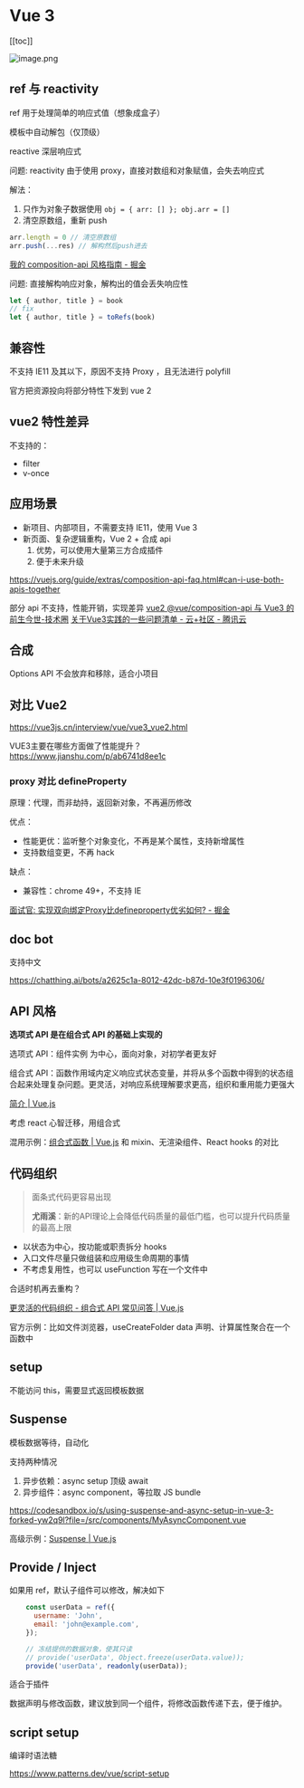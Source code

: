 # Vue 3
[[toc]]

![image.png](https://img.oaker.bid/?url=http://tvax1.sinaimg.cn/mw1024/4e5d3ea7ly1hhzulm48rwj235s1xuqv5.jpg)

## ref 与 reactivity

ref 用于处理简单的响应式值（想象成盒子）

模板中自动解包（仅顶级）

reactive 深层响应式

问题: reactivity 由于使用 proxy，直接对数组和对象赋值，会失去响应式

解法：
1. 只作为对象子数据使用 `obj = { arr: [] }; obj.arr = []`
2. 清空原数组，重新 push
```js
arr.length = 0 // 清空原数组
arr.push(...res) // 解构然后push进去
```

[我的 composition-api 风格指南 - 掘金](https://juejin.cn/post/7044154218977951758)

问题: 直接解构响应对象，解构出的值会丢失响应性
```js
let { author, title } = book
// fix
let { author, title } = toRefs(book)
```

## 兼容性

不支持 IE11 及其以下，原因不支持 Proxy ，且无法进行 polyfill

官方把资源投向将部分特性下发到 vue 2

## vue2 特性差异

不支持的：
- filter
- v-once

## 应用场景

- 新项目、内部项目，不需要支持 IE11，使用 Vue 3
- 新页面、复杂逻辑重构，Vue 2 + 合成 api
    1. 优势，可以使用大量第三方合成插件
    2. 便于未来升级

https://vuejs.org/guide/extras/composition-api-faq.html#can-i-use-both-apis-together

部分 api 不支持，性能开销，实现差异
[vue2 @vue/composition-api 与 Vue3 的前生今世-技术圈](https://jishuin.proginn.com/p/763bfbd68836)
[关于Vue3实践的一些问题清单 - 云+社区 - 腾讯云](https://cloud.tencent.com/developer/article/1893083)

## 合成

Options API 不会放弃和移除，适合小项目

## 对比 Vue2

https://vue3js.cn/interview/vue/vue3_vue2.html

VUE3主要在哪些方面做了性能提升？https://www.jianshu.com/p/ab6741d8ee1c


### proxy 对比 defineProperty

原理：代理，而非劫持，返回新对象，不再遍历修改

优点：
- 性能更优：监听整个对象变化，不再是某个属性，支持新增属性
- 支持数组变更，不再 hack

缺点：
- 兼容性：chrome 49+，不支持 IE

[面试官: 实现双向绑定Proxy比defineproperty优劣如何? - 掘金](https://juejin.im/post/6844903601416978439)


## doc bot

支持中文

https://chatthing.ai/bots/a2625c1a-8012-42dc-b87d-10e3f0196306/

## API 风格

**选项式 API 是在组合式 API 的基础上实现的**

选项式 API：组件实例 为中心，面向对象，对初学者更友好

组合式 API：函数作用域内定义响应式状态变量，并将从多个函数中得到的状态组合起来处理复杂问题。更灵活，对响应系统理解要求更高，组织和重用能力更强大

[简介 | Vue.js](https://cn.vuejs.org/guide/introduction.html#api-styles)

考虑 react 心智迁移，用组合式

混用示例：[组合式函数 | Vue.js](https://cn.vuejs.org/guide/reusability/composables.html#using-composables-in-options-api)
和 mixin、无渲染组件、React hooks 的对比

## 代码组织

> 面条式代码更容易出现
> 
> **尤雨溪**：新的API理论上会降低代码质量的最低门槛，也可以提升代码质量的最高上限

- 以状态为中心，按功能或职责拆分 hooks
- 入口文件尽量只做组装和应用级生命周期的事情
- 不考虑复用性，也可以 useFunction 写在一个文件中

合适时机再去重构？


[更灵活的代码组织 - 组合式 API 常见问答 | Vue.js](https://cn.vuejs.org/guide/extras/composition-api-faq.html#more-flexible-code-organization)

官方示例：比如文件浏览器，useCreateFolder  data 声明、计算属性聚合在一个函数中

## setup

不能访问 this，需要显式返回模板数据

## Suspense

模板数据等待，自动化

支持两种情况
1. 异步依赖：async setup 顶级 await
2. 异步组件：async component，等拉取 JS bundle

https://codesandbox.io/s/using-suspense-and-async-setup-in-vue-3-forked-yw2q9l?file=/src/components/MyAsyncComponent.vue

高级示例：[Suspense | Vue.js](https://vuejs.org/guide/built-ins/suspense.html#combining-with-other-components)

## Provide / Inject

如果用 ref，默认子组件可以修改，解决如下
```js
    const userData = ref({
      username: 'John',
      email: 'john@example.com',
    });

    // 冻结提供的数据对象，使其只读
    // provide('userData', Object.freeze(userData.value));
	provide('userData', readonly(userData));
```

适合于插件

数据声明与修改函数，建议放到同一个组件，将修改函数传递下去，便于维护。
## script setup

编译时语法糖

https://www.patterns.dev/vue/script-setup